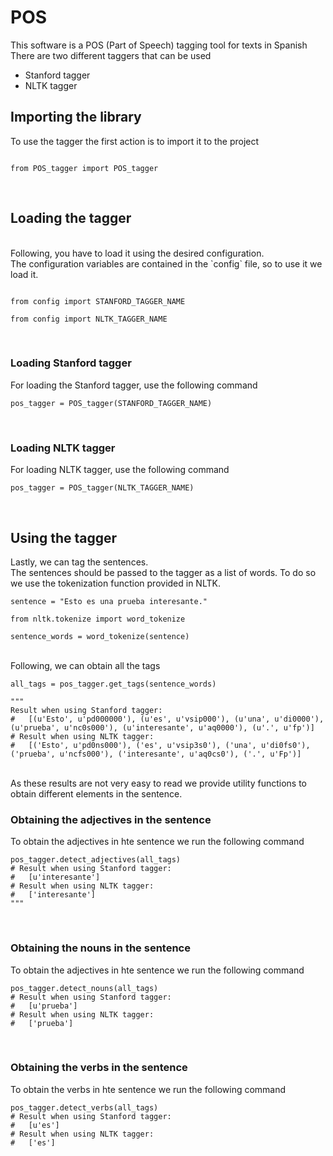 # POS

This software is a POS (Part of Speech) tagging tool for texts in Spanish
<br/>
There are two different taggers that can be used
* Stanford tagger
* NLTK tagger

##  Importing the library
To use the tagger the first action is to import it to the project
<br/>

```

from POS_tagger import POS_tagger

```
<br/>

##  Loading the tagger
<br/>
Following, you have to load it using the desired configuration.
<br/>
The configuration variables are contained in the `config` file, so to use it we load it.
<br/>

```

from config import STANFORD_TAGGER_NAME

from config import NLTK_TAGGER_NAME
```

<br/>

###  Loading Stanford tagger
For loading the Stanford tagger, use the following command
<br/>

```
pos_tagger = POS_tagger(STANFORD_TAGGER_NAME)
```

<br/>

###  Loading NLTK tagger
For loading NLTK tagger, use the following command
<br/>

```
pos_tagger = POS_tagger(NLTK_TAGGER_NAME)
```

<br/>

##  Using the tagger
Lastly, we can tag the sentences.
<br/>
The sentences should be passed to the tagger as a list of words. To do so we use the tokenization function provided in NLTK.
<br/>

```
sentence = "Esto es una prueba interesante."

from nltk.tokenize import word_tokenize

sentence_words = word_tokenize(sentence)
```

<br/>
Following, we can obtain all the tags
<br/>

```
all_tags = pos_tagger.get_tags(sentence_words)

"""
Result when using Stanford tagger:
#   [(u'Esto', u'pd000000'), (u'es', u'vsip000'), (u'una', u'di0000'), (u'prueba', u'nc0s000'), (u'interesante', u'aq0000'), (u'.', u'fp')]
# Result when using NLTK tagger:
#   [('Esto', u'pd0ns000'), ('es', u'vsip3s0'), ('una', u'di0fs0'), ('prueba', u'ncfs000'), ('interesante', u'aq0cs0'), ('.', u'Fp')]

```

<br/>
As these results are not very easy to read we provide utility functions to obtain different elements in the sentence.
<br/>

### Obtaining the adjectives in the sentence
To obtain the adjectives in hte sentence we run the following command
<br/>

```
pos_tagger.detect_adjectives(all_tags)
# Result when using Stanford tagger:
#   [u'interesante']
# Result when using NLTK tagger:
#   ['interesante']
"""
```

<br/>

### Obtaining the nouns in the sentence
To obtain the adjectives in hte sentence we run the following command
<br/>

```
pos_tagger.detect_nouns(all_tags)
# Result when using Stanford tagger:
#   [u'prueba']
# Result when using NLTK tagger:
#   ['prueba']
```

<br/>

### Obtaining the verbs in the sentence
To obtain the verbs in hte sentence we run the following command
<br/>

```
pos_tagger.detect_verbs(all_tags)
# Result when using Stanford tagger:
#   [u'es']
# Result when using NLTK tagger:
#   ['es']
```
